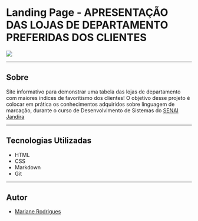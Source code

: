 # Landing Page - APRESENTAÇÃO DAS LOJAS DE DEPARTAMENTO PREFERIDAS DOS CLIENTES

![](./Captura%20de%20Tela%202024-09-06%20às%2016.37.05.png)

---

## Sobre
Site informativo para demonstrar uma tabela das lojas de departamento com maiores índices de favoritismo dos clientes! O objetivo desse projeto é colocar em prática os conhecimentos adquiridos sobre linguagem de marcação, durante o curso de Desenvolvimento de Sistemas do [SENAI Jandira](https://sp.senai.br/unidade/jandira/)



---

## Tecnologias Utilizadas
- HTML
- CSS
- Markdown
- Git

---

## Autor
- [Mariane Rodrigues](https://www.linkedin.com/in/mariane-rodrigues-93a02a25b/)

